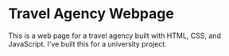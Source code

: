 # Travel Agency Webpage
This is a web page for a travel agency built with HTML, CSS, and JavaScript. I've built this for a university project.
